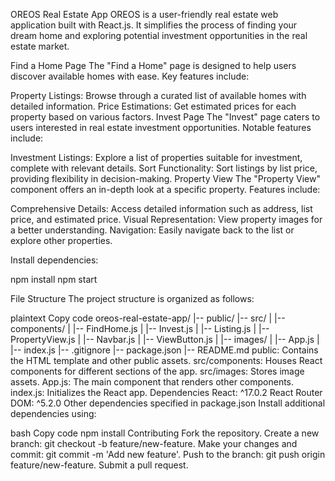 OREOS Real Estate App
OREOS is a user-friendly real estate web application built with React.js. It simplifies the process of finding your dream home and exploring potential investment opportunities in the real estate market.

Find a Home Page
The "Find a Home" page is designed to help users discover available homes with ease. Key features include:

Property Listings: Browse through a curated list of available homes with detailed information.
Price Estimations: Get estimated prices for each property based on various factors.
Invest Page
The "Invest" page caters to users interested in real estate investment opportunities. Notable features include:

Investment Listings: Explore a list of properties suitable for investment, complete with relevant details.
Sort Functionality: Sort listings by list price, providing flexibility in decision-making.
Property View
The "Property View" component offers an in-depth look at a specific property. Features include:

Comprehensive Details: Access detailed information such as address, list price, and estimated price.
Visual Representation: View property images for a better understanding.
Navigation: Easily navigate back to the list or explore other properties.

Install dependencies:

npm install
npm start

File Structure
The project structure is organized as follows:

plaintext
Copy code
oreos-real-estate-app/
|-- public/
|-- src/
|   |-- components/
|       |-- FindHome.js
|       |-- Invest.js
|       |-- Listing.js
|       |-- PropertyView.js
|       |-- Navbar.js
|       |-- ViewButton.js
|   |-- images/
|   |-- App.js
|   |-- index.js
|-- .gitignore
|-- package.json
|-- README.md
public: Contains the HTML template and other public assets.
src/components: Houses React components for different sections of the app.
src/images: Stores image assets.
App.js: The main component that renders other components.
index.js: Initializes the React app.
Dependencies
React: ^17.0.2
React Router DOM: ^5.2.0
Other dependencies specified in package.json
Install additional dependencies using:

bash
Copy code
npm install <package-name>
Contributing
Fork the repository.
Create a new branch: git checkout -b feature/new-feature.
Make your changes and commit: git commit -m 'Add new feature'.
Push to the branch: git push origin feature/new-feature.
Submit a pull request.